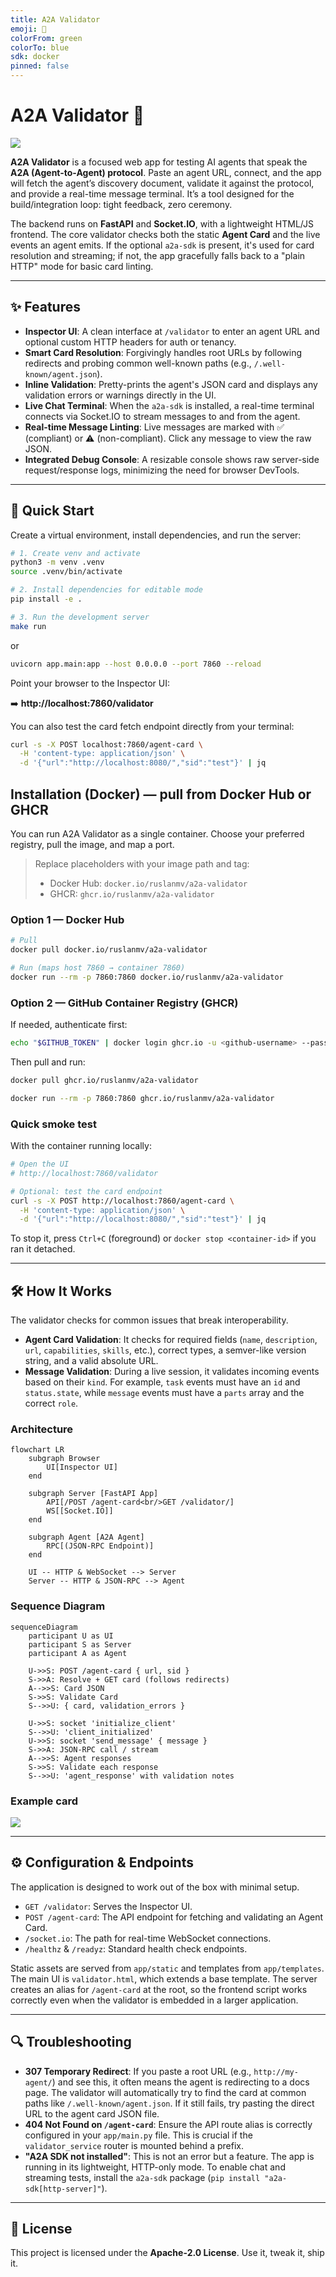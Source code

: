 ```yaml
---
title: A2A Validator
emoji: 🔬
colorFrom: green
colorTo: blue
sdk: docker
pinned: false
---
```


# A2A Validator 🔬
![](assets/a2a-validator.gif)


**A2A Validator** is a focused web app for testing AI agents that speak the **A2A (Agent-to-Agent) protocol**. Paste an agent URL, connect, and the app will fetch the agent’s discovery document, validate it against the protocol, and provide a real-time message terminal. It’s a tool designed for the build/integration loop: tight feedback, zero ceremony.

The backend runs on **FastAPI** and **Socket.IO**, with a lightweight HTML/JS frontend. The core validator checks both the static **Agent Card** and the live events an agent emits. If the optional `a2a-sdk` is present, it's used for card resolution and streaming; if not, the app gracefully falls back to a "plain HTTP" mode for basic card linting.

---

## ✨ Features

* **Inspector UI**: A clean interface at `/validator` to enter an agent URL and optional custom HTTP headers for auth or tenancy.
* **Smart Card Resolution**: Forgivingly handles root URLs by following redirects and probing common well-known paths (e.g., `/.well-known/agent.json`).
* **Inline Validation**: Pretty-prints the agent's JSON card and displays any validation errors or warnings directly in the UI.
* **Live Chat Terminal**: When the `a2a-sdk` is installed, a real-time terminal connects via Socket.IO to stream messages to and from the agent.
* **Real-time Message Linting**: Live messages are marked with ✅ (compliant) or ⚠️ (non-compliant). Click any message to view the raw JSON.
* **Integrated Debug Console**: A resizable console shows raw server-side request/response logs, minimizing the need for browser DevTools.

---

## 🚀 Quick Start

Create a virtual environment, install dependencies, and run the server:

```bash
# 1. Create venv and activate
python3 -m venv .venv
source .venv/bin/activate

# 2. Install dependencies for editable mode
pip install -e .

# 3. Run the development server
make run
````

or
```bash
uvicorn app.main:app --host 0.0.0.0 --port 7860 --reload
```

Point your browser to the Inspector UI:

➡️ **http://localhost:7860/validator**

You can also test the card fetch endpoint directly from your terminal:

```bash
curl -s -X POST localhost:7860/agent-card \
  -H 'content-type: application/json' \
  -d '{"url":"http://localhost:8080/","sid":"test"}' | jq
```

## Installation (Docker) — pull from Docker Hub or GHCR

You can run A2A Validator as a single container. Choose your preferred registry, pull the image, and map a port.

> Replace placeholders with your image path and tag:
>
> * Docker Hub: `docker.io/ruslanmv/a2a-validator`
> * GHCR: `ghcr.io/ruslanmv/a2a-validator`

### Option 1 — Docker Hub

```bash
# Pull
docker pull docker.io/ruslanmv/a2a-validator

# Run (maps host 7860 → container 7860)
docker run --rm -p 7860:7860 docker.io/ruslanmv/a2a-validator
```

### Option 2 — GitHub Container Registry (GHCR)

If needed, authenticate first:

```bash
echo "$GITHUB_TOKEN" | docker login ghcr.io -u <github-username> --password-stdin
```

Then pull and run:

```bash
docker pull ghcr.io/ruslanmv/a2a-validator

docker run --rm -p 7860:7860 ghcr.io/ruslanmv/a2a-validator
```

### Quick smoke test

With the container running locally:

```bash
# Open the UI
# http://localhost:7860/validator

# Optional: test the card endpoint
curl -s -X POST http://localhost:7860/agent-card \
  -H 'content-type: application/json' \
  -d '{"url":"http://localhost:8080/","sid":"test"}' | jq
```

To stop it, press `Ctrl+C` (foreground) or `docker stop <container-id>` if you ran it detached.



-----

## 🛠️ How It Works

The validator checks for common issues that break interoperability.

  * **Agent Card Validation**: It checks for required fields (`name`, `description`, `url`, `capabilities`, `skills`, etc.), correct types, a semver-like version string, and a valid absolute URL.
  * **Message Validation**: During a live session, it validates incoming events based on their `kind`. For example, `task` events must have an `id` and `status.state`, while `message` events must have a `parts` array and the correct `role`.

### Architecture

```mermaid
flowchart LR
    subgraph Browser
        UI[Inspector UI]
    end

    subgraph Server [FastAPI App]
        API[/POST /agent-card<br/>GET /validator/]
        WS[[Socket.IO]]
    end

    subgraph Agent [A2A Agent]
        RPC[(JSON-RPC Endpoint)]
    end

    UI -- HTTP & WebSocket --> Server
    Server -- HTTP & JSON-RPC --> Agent
```

### Sequence Diagram

```mermaid
sequenceDiagram
    participant U as UI
    participant S as Server
    participant A as Agent

    U->>S: POST /agent-card { url, sid }
    S->>A: Resolve + GET card (follows redirects)
    A-->>S: Card JSON
    S->>S: Validate Card
    S-->>U: { card, validation_errors }

    U->>S: socket 'initialize_client'
    S-->>U: 'client_initialized'
    U->>S: socket 'send_message' { message }
    S->>A: JSON-RPC call / stream
    A-->>S: Agent responses
    S->>S: Validate each response
    S-->>U: 'agent_response' with validation notes
```
### Example card
![](assets/2025-10-05-00-49-00.png)


-----

## ⚙️ Configuration & Endpoints

The application is designed to work out of the box with minimal setup.

  * `GET /validator`: Serves the Inspector UI.
  * `POST /agent-card`: The API endpoint for fetching and validating an Agent Card.
  * `/socket.io`: The path for real-time WebSocket connections.
  * `/healthz` & `/readyz`: Standard health check endpoints.

Static assets are served from `app/static` and templates from `app/templates`. The main UI is `validator.html`, which extends a base template. The server creates an alias for `/agent-card` at the root, so the frontend script works correctly even when the validator is embedded in a larger application.

-----

## 🔍 Troubleshooting

  * **307 Temporary Redirect**: If you paste a root URL (e.g., `http://my-agent/`) and see this, it often means the agent is redirecting to a docs page. The validator will automatically try to find the card at common paths like `/.well-known/agent.json`. If it still fails, try pasting the direct URL to the agent card JSON file.
  * **404 Not Found on `/agent-card`**: Ensure the API route alias is correctly configured in your `app/main.py` file. This is crucial if the `validator_service` router is mounted behind a prefix.
  * **"A2A SDK not installed"**: This is not an error but a feature. The app is running in its lightweight, HTTP-only mode. To enable chat and streaming tests, install the `a2a-sdk` package (`pip install "a2a-sdk[http-server]"`).

-----

## 📜 License

This project is licensed under the **Apache-2.0 License**. Use it, tweak it, ship it.